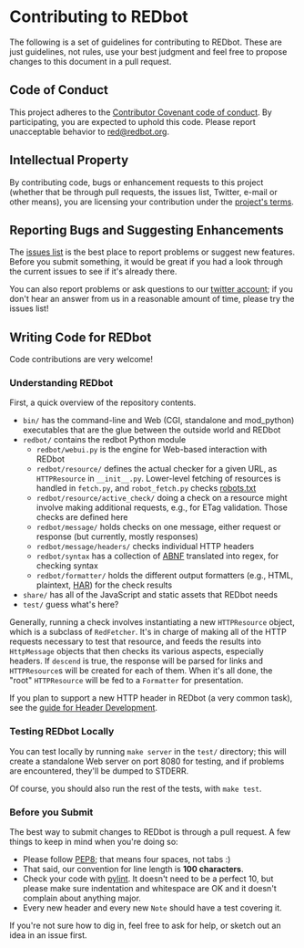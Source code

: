 
# Contributing to REDbot

The following is a set of guidelines for contributing to REDbot. These are just guidelines, not
rules, use your best judgment and feel free to propose changes to this document in a pull request.


## Code of Conduct

This project adheres to the [Contributor Covenant code of
conduct](http://contributor-covenant.org/version/1/4/). By participating, you are expected to
uphold this code. Please report unacceptable behavior to [red@redbot.org](mailto:red@redbot.org).


## Intellectual Property

By contributing code, bugs or enhancement requests to this project (whether that be through pull requests, the issues list, Twitter, e-mail or other means), you are licensing your contribution under the [project's terms](LICENSE.md).


## Reporting Bugs and Suggesting Enhancements

The [issues list](https://github.com/mnot/redbot/issues) is the best place to report
problems or suggest new features. Before you submit something, it would be great if you had a look
through the current issues to see if it's already there.

You can also report problems or ask questions to our [twitter
account](https://twitter.com/redbotorg); if you don't hear an answer from us in a reasonable amount
of time, please try the issues list!


## Writing Code for REDbot

Code contributions are very welcome!

### Understanding REDbot

First, a quick overview of the repository contents.

* `bin/` has the command-line and Web (CGI, standalone and mod_python) executables that are the glue between the outside world and REDbot
* `redbot/` contains the redbot Python module
  * `redbot/webui.py` is the engine for Web-based interaction with REDbot
  * `redbot/resource/` defines the actual checker for a given URL, as `HTTPResource` in `__init__.py`. Lower-level fetching of resources is handled in `fetch.py`, and `robot_fetch.py` checks [robots.txt](http://www.robotstxt.org)
  * `redbot/resource/active_check/` doing a check on a resource might involve making additional requests, e.g., for ETag validation. Those checks are defined here
  * `redbot/message/` holds checks on one message, either request or response (but currently, mostly responses)
  * `redbot/message/headers/` checks individual HTTP headers
  * `redbot/syntax` has a collection of [ABNF](https://tools.ietf.org/html/rfc5234) translated into regex, for checking syntax
  * `redbot/formatter/` holds the different output formatters (e.g., HTML, plaintext, [HAR](http://www.softwareishard.com/blog/har-12-spec/)) for the check results
* `share/` has all of the JavaScript and static assets that REDbot needs
* `test/` guess what's here?

Generally, running a check involves instantiating a new `HTTPResource` object, which is a subclass
of `RedFetcher`. It's in charge of making all of the HTTP requests necessary to test that resource,
and feeds the results into `HttpMessage` objects that then checks its various aspects, especially
headers. If `descend` is true, the response will be parsed for links and `HTTPResource`s will be
created for each of them. When it's all done, the "root" `HTTPResource` will be fed to a
`Formatter` for presentation.

If you plan to support a new HTTP header in REDbot (a very common task), see the [guide for Header
Development](https://github.com/mnot/redbot/blob/master/redbot/message/headers/README.md).


### Testing REDbot Locally

You can test locally by running `make server` in the `test/` directory; this will create a
standalone Web server on port 8080 for testing, and if problems are encountered, they'll be dumped
to STDERR.

Of course, you should also run the rest of the tests, with `make test`.


### Before you Submit

The best way to submit changes to REDbot is through a pull request. A few things to keep in mind when you're doing so:

* Please follow [PEP8](https://www.python.org/dev/peps/pep-0008/); that means four spaces, not tabs :)
* That said, our convention for line length is **100 characters**.
* Check your code with [pylint](https://www.pylint.org). It doesn't need to be a perfect 10, but please make sure indentation and whitespace are OK and it doesn't complain about anything major.
* Every new header and every new `Note` should have a test covering it.

If you're not sure how to dig in, feel free to ask for help, or sketch out an idea in an issue
first.
